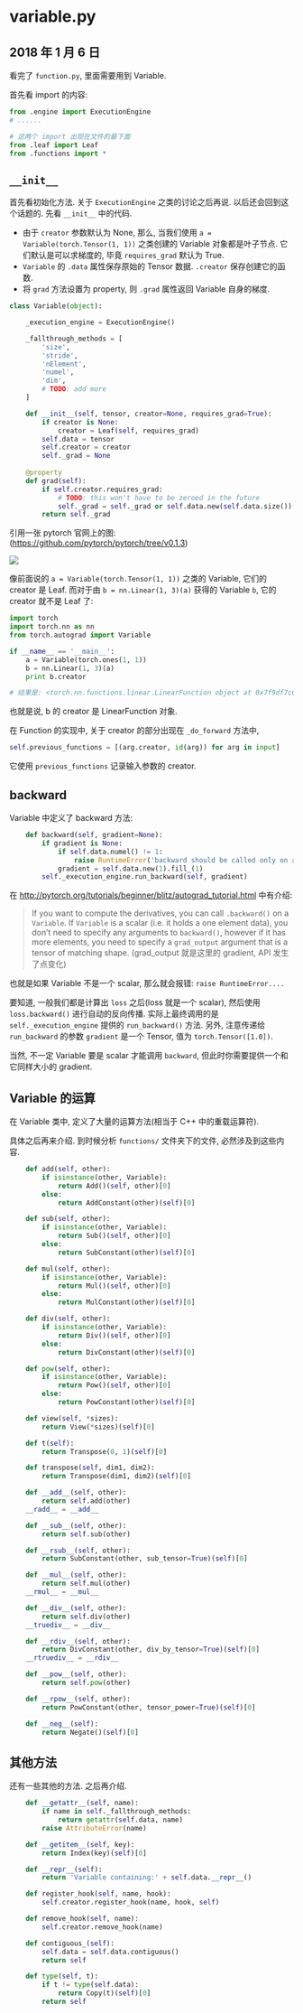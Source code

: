# variable.py

## 2018 年 1 月 6 日

看完了 `function.py`, 里面需要用到 Variable.

首先看 import 的内容:

```python
from .engine import ExecutionEngine
# ......

# 这两个 import 出现在文件的最下面
from .leaf import Leaf
from .functions import *
```



## `__init__`

首先看初始化方法. 关于 `ExecutionEngine` 之类的讨论之后再说. 以后还会回到这个话题的. 先看 `__init__` 中的代码.

+   由于 `creator` 参数默认为 None, 那么, 当我们使用 `a = Variable(torch.Tensor(1, 1))` 之类创建的 Variable 对象都是叶子节点. 它们默认是可以求梯度的, 毕竟 `requires_grad` 默认为 True. 
+   `Variable` 的 `.data` 属性保存原始的 Tensor 数据. `.creator` 保存创建它的函数.
+   将 `grad` 方法设置为 property, 则 `.grad` 属性返回 Variable 自身的梯度.

```python
class Variable(object):

    _execution_engine = ExecutionEngine()

    _fallthrough_methods = [
        'size',
        'stride',
        'nElement',
        'numel',
        'dim',
        # TODO: add more
    ]

    def __init__(self, tensor, creator=None, requires_grad=True):
        if creator is None:
            creator = Leaf(self, requires_grad)
        self.data = tensor
        self.creator = creator
        self._grad = None
        
    @property
    def grad(self):
        if self.creator.requires_grad:
            # TODO: this won't have to be zeroed in the future
            self._grad = self._grad or self.data.new(self.data.size()).zero_()
        return self._grad        
```

引用一张 pytorch 官网上的图: (https://github.com/pytorch/pytorch/tree/v0.1.3)

![](https://camo.githubusercontent.com/cd6094f898b4ece45cf5337ce9bfc08a23e8a614/687474703a2f2f73747564656e74732e6d696d75772e6564752e706c2f25374561703336303538352f5f5f746f7263685f696d672f6c696e6561722e706e67)

像前面说的 `a = Variable(torch.Tensor(1, 1))` 之类的 Variable, 它们的 creator 是 Leaf. 而对于由 `b = nn.Linear(1, 3)(a)` 获得的 Variable `b`, 它的 creator 就不是 Leaf 了:

```python
import torch
import torch.nn as nn
from torch.autograd import Variable

if __name__ == '__main__':
    a = Variable(torch.ones(1, 1))
    b = nn.Linear(1, 3)(a)
    print b.creator

# 结果是: <torch.nn.functions.linear.LinearFunction object at 0x7f9df7c6ed50>
```

也就是说, b 的 creator 是 LinearFunction 对象.

在 Function 的实现中, 关于 creator 的部分出现在 `_do_forward` 方法中, 

```python
self.previous_functions = [(arg.creator, id(arg)) for arg in input]
```

它使用 `previous_functions` 记录输入参数的 creator.



## backward 

Variable 中定义了 backward 方法:

```python
    def backward(self, gradient=None):
        if gradient is None:
            if self.data.numel() != 1:
                raise RuntimeError('backward should be called only on a scalar (i.e. 1-element tensor) or with gradient w.r.t. the variable')
            gradient = self.data.new(1).fill_(1)
        self._execution_engine.run_backward(self, gradient)
```

在 http://pytorch.org/tutorials/beginner/blitz/autograd_tutorial.html 中有介绍:

>   If you want to compute the derivatives, you can call `.backward()` on a `Variable`. If `Variable` is a scalar (i.e. it holds a one element data), you don’t need to specify any arguments to `backward()`, however if it has more elements, you need to specify a `grad_output` argument that is a tensor of matching shape. (grad_output 就是这里的 gradient, API 发生了点变化)

也就是如果 Variable 不是一个 scalar, 那么就会报错: `raise RuntimeError....` 

要知道, 一般我们都是计算出 `loss` 之后(loss 就是一个 scalar), 然后使用 `loss.backward()` 进行自动的反向传播. 实际上最终调用的是 `self._execution_engine` 提供的 `run_backward()` 方法. 另外, 注意传递给 `run_backward` 的参数 `gradient` 是一个 Tensor, 值为 `torch.Tensor([1.0])`.

当然, 不一定 Variable 要是 scalar 才能调用 `backward`, 但此时你需要提供一个和它同样大小的 gradient.



## Variable 的运算

在 Variable 类中, 定义了大量的运算方法(相当于 C++ 中的重载运算符).

具体之后再来介绍. 到时候分析 `functions/` 文件夹下的文件, 必然涉及到这些内容.

```python
    def add(self, other):
        if isinstance(other, Variable):
            return Add()(self, other)[0]
        else:
            return AddConstant(other)(self)[0]

    def sub(self, other):
        if isinstance(other, Variable):
            return Sub()(self, other)[0]
        else:
            return SubConstant(other)(self)[0]

    def mul(self, other):
        if isinstance(other, Variable):
            return Mul()(self, other)[0]
        else:
            return MulConstant(other)(self)[0]

    def div(self, other):
        if isinstance(other, Variable):
            return Div()(self, other)[0]
        else:
            return DivConstant(other)(self)[0]

    def pow(self, other):
        if isinstance(other, Variable):
            return Pow()(self, other)[0]
        else:
            return PowConstant(other)(self)[0]

    def view(self, *sizes):
        return View(*sizes)(self)[0]

    def t(self):
        return Transpose(0, 1)(self)[0]

    def transpose(self, dim1, dim2):
        return Transpose(dim1, dim2)(self)[0]

    def __add__(self, other):
        return self.add(other)
    __radd__ = __add__

    def __sub__(self, other):
        return self.sub(other)

    def __rsub__(self, other):
        return SubConstant(other, sub_tensor=True)(self)[0]

    def __mul__(self, other):
        return self.mul(other)
    __rmul__ = __mul__

    def __div__(self, other):
        return self.div(other)
    __truediv__ = __div__

    def __rdiv__(self, other):
        return DivConstant(other, div_by_tensor=True)(self)[0]
    __rtruediv__ = __rdiv__

    def __pow__(self, other):
        return self.pow(other)

    def __rpow__(self, other):
        return PowConstant(other, tensor_power=True)(self)[0]

    def __neg__(self):
        return Negate()(self)[0]
```



## 其他方法

还有一些其他的方法. 之后再介绍.

```python
    def __getattr__(self, name):
        if name in self._fallthrough_methods:
            return getattr(self.data, name)
        raise AttributeError(name)

    def __getitem__(self, key):
        return Index(key)(self)[0]

    def __repr__(self):
        return 'Variable containing:' + self.data.__repr__()

    def register_hook(self, name, hook):
        self.creator.register_hook(name, hook, self)

    def remove_hook(self, name):
        self.creator.remove_hook(name)

    def contiguous_(self):
        self.data = self.data.contiguous()
        return self

    def type(self, t):
        if t != type(self.data):
            return Copy(t)(self)[0]
        return self
```

